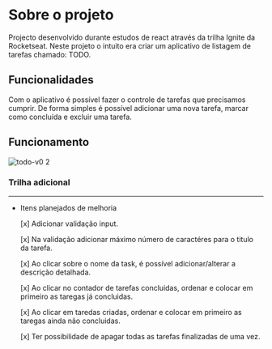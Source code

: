 # Sobre o projeto

Projecto desenvolvido durante estudos de react através da trilha Ignite da Rocketseat. Neste projeto o intuito era criar um aplicativo de listagem de tarefas chamado: TODO.

## Funcionalidades

Com o aplicativo é possível fazer o controle de tarefas que precisamos cumprir. De forma simples é possível adicionar uma nova tarefa, marcar como concluída e excluir uma tarefa.

## Funcionamento

![todo-v0 2](https://user-images.githubusercontent.com/50119686/192666198-5c589b5d-09ba-4d6f-911c-0f3776589de7.gif)

### Trilha adicional

---

- Itens planejados de melhoria

  [x] Adicionar validação input.

  [x] Na validação adicionar máximo número de caractéres para o titulo da tarefa.

  [x] Ao clicar sobre o nome da task, é possível adicionar/alterar a descrição detalhada.

  [x] Ao clicar no contador de tarefas concluidas, ordenar e colocar em primeiro as taregas já concluidas.

  [x] Ao clicar em taredas criadas, ordenar e colocar em primeiro as taregas ainda não concluidas.

  [x] Ter possibilidade de apagar todas as tarefas finalizadas de uma vez.
